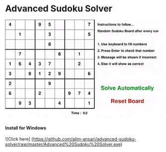 # Advanced Sudoku Solver

![Output of program](https://github.com/alim-ansari/advanced-sudoku-solver/blob/master/advanced-sudoku-solver-output.gif)

#### Install for Windows
![Click here] (https://github.com/alim-ansari/advanced-sudoku-solver/raw/master/Advanced%20Sudoku%20Solver.exe)

